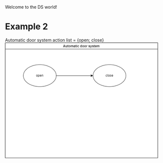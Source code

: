 Welcome to the DS world!
# Example 2 

Automatic door system
action list = {open; close}
![AAA](./ex2.dio.png)
